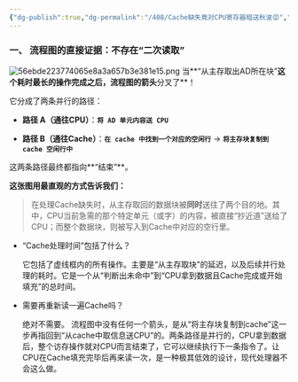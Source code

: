 ```yaml
---
{"dg-publish":true,"dg-permalink":"/408/Cache缺失竟对CPU寄存器暗送秋波😡","permalink":"/408/Cache缺失竟对CPU寄存器暗送秋波😡/","dgShowBacklinks":true,"dgShowLocalGraph":true,"dgShowInlineTitle":true}
---
```


### 一、 流程图的直接证据：不存在“二次读取”

![56ebde223774065e8a3a657b3e381e15.png](/img/user/%E9%99%84%E4%BB%B6/56ebde223774065e8a3a657b3e381e15.png)
当**“从主存取出AD所在块”**这个耗时最长的操作完成之后，流程图的箭头**分叉了**！

它分成了两条并行的路径：

- **路径 A（通往CPU）**：**`将 AD 单元内容送 CPU`**
    
- **路径 B（通往Cache）**：**`在 cache 中找到一个对应的空闲行`** → **`将主存块复制到 cache 空闲行中`**
    

这两条路径最终都指向**“结束”**。

**这张图用最直观的方式告诉我们：**

> 在处理Cache缺失时，从主存取回的数据块被**同时**送往了两个目的地。其中，CPU当前急需的那个特定单元（或字）的内容，被直接“抄近道”送给了CPU；而整个数据块，则被写入到Cache中对应的空行里。

- “Cache处理时间”包括了什么？
    
    它包括了虚线框内的所有操作。主要是“从主存取块”的延迟，以及后续并行处理的耗时。它是一个从“判断出未命中”到“CPU拿到数据且Cache完成或开始填充”的总时间。
    
- 需要再重新读一遍Cache吗？
    
    绝对不需要。 流程图中没有任何一个箭头，是从“将主存块复制到cache”这一步再指回到“从cache中取信息送CPU”的。两条路径是并行的，CPU拿到数据后，整个访存操作就对CPU而言结束了，它可以继续执行下一条指令了。让CPU在Cache填充完毕后再来读一次，是一种极其低效的设计，现代处理器不会这么做。
    
